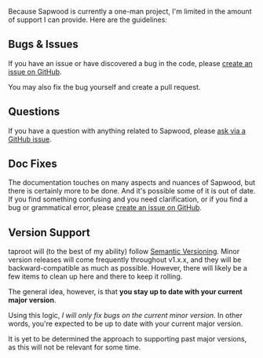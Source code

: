 Because Sapwood is currently a one-man project, I'm limited in the amount of support I can provide. Here are the guidelines:

Bugs & Issues
--------------------

If you have an issue or have discovered a bug in the code, please [create an issue on GitHub](https://github.com/rocktree/taproot/issues/new).

You may also fix the bug yourself and create a pull request.

Questions
--------------------

If you have a question with anything related to Sapwood, please [ask via a GitHub issue](https://github.com/rocktree/taproot/issues/new).

Doc Fixes
--------------------

The documentation touches on many aspects and nuances of Sapwood, but there is certainly more to be done. And it's possible some of it is out of date. If you find something confusing and you need clarification, or if you find a bug or grammatical error, please [create an issue on GitHub](https://github.com/rocktree/taproot/issues/new).

Version Support
--------------------

taproot will (to the best of my ability) follow [Semantic Versioning](http://semver.org/). Minor version releases will come frequently throughout v1.x.x, and they will be backward-compatible as much as possible. However, there will likely be a few items to clean up here and there to keep it rolling.

The general idea, however, is that **you stay up to date with your current major version**.

Using this logic, *I will only fix bugs on the current minor version.* In other words, you're expected to be up to date with your current major version.

It is yet to be determined the approach to supporting past major versions, as this will not be relevant for some time.
